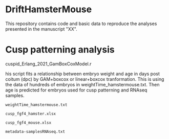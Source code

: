 # DriftHamsterMouse

This repository contains code and basic data to reproduce the analyses presented in the manuscript "XX".

# Cusp patterning analysis 

cuspid_Erlang_2021_GamBoxCoxModel.r

his script fits a relationship between embryo weight and age in days post coitum (dpc) by GAM+boxcox or linear+boxcox tranformation. This is using the data of hundreds of embryos in weightTime_hamstermouse.txt. Then age is predicted for embryos used for cusp patterning and RNAseq samples. 

`weightTime_hamstermouse.txt`

`cusp_fgf4_hamster.xlsx`

`cusp_fgf4_mouse.xlsx`

`metadata-samplesRNAseq.txt`

